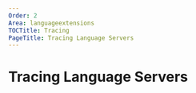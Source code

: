 ```yaml
---
Order: 2
Area: languageextensions
TOCTitle: Tracing
PageTitle: Tracing Language Servers
---
```


# Tracing Language Servers